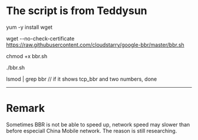 # The script is from Teddysun

yum -y install wget

wget --no-check-certificate https://raw.githubusercontent.com/cloudstarry/google-bbr/master/bbr.sh

chmod +x bbr.sh

./bbr.sh

lsmod | grep bbr  // if it shows tcp_bbr and two numbers, done

***

# Remark
Sometimes BBR is not be able to speed up, network speed may slower than before especiall China Mobile network. The reason is still researching.
